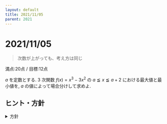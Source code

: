 ```yaml
---
layout: default
title: 2021/11/05
parent: 2021
---
```


# 2021/11/05

> 次数が上がっても、考え方は同じ

満点:20点 / 目標:12点

$a$ を定数とする. $3$ 次関数 $f(x)=x^3-3x^2$ の $a \leqq x \leqq a+2$ における最大値と最小値を, $a$ の値によって場合分けして求めよ.

## ヒント・方針

<details markdown="1">
<summary>方針</summary>

- **最大値・最小値がいつ切り替わるか**を意識する.
- 定義域全体が動く場合の関数の最大・最小
    - 2次関数: 黄チャートIA 基本例題63
    - 3次関数: 黄チャートIIB 重要例題191
        - なぜかLv5表記だが, 逆難易度詐欺なのであまり難しくない

<details markdown="1">
<summary>すごいヒント(ほぼ答え)</summary>

- $f(a)$ と $f(a+2)$ の大小関係に注目

<div class="geogebra">
<iframe scrolling="no" title="mathterro_20211105" src="https://www.geogebra.org/material/iframe/id/wptqtgx4/width/700/height/500/border/888888/sfsb/true/smb/false/stb/false/stbh/false/ai/false/asb/false/sri/false/rc/false/ld/false/sdz/false/ctl/false" width="700px" height="500px" style="border:0px;"> </iframe>
</div>

</details>

</details>